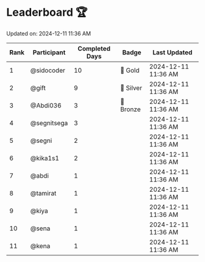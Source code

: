 # Leaderboard 🏆

Updated on: 2024-12-11 11:36 AM

| Rank | Participant       | Completed Days | Badge      | Last Updated         |
|------|-------------------|----------------|------------|----------------------|
| 1    | @sidocoder        | 10             | 🏅 Gold     | 2024-12-11 11:36 AM |
| 2    | @gift             | 9              | 🥈 Silver   | 2024-12-11 11:36 AM |
| 3    | @Abdi036          | 3              | 🥉 Bronze   | 2024-12-11 11:36 AM |
| 4    | @segnitsega       | 3              |            | 2024-12-11 11:36 AM |
| 5    | @segni            | 2              |            | 2024-12-11 11:36 AM |
| 6    | @kika1s1          | 2              |            | 2024-12-11 11:36 AM |
| 7    | @abdi             | 1              |            | 2024-12-11 11:36 AM |
| 8    | @tamirat          | 1              |            | 2024-12-11 11:36 AM |
| 9    | @kiya             | 1              |            | 2024-12-11 11:36 AM |
| 10   | @sena             | 1              |            | 2024-12-11 11:36 AM |
| 11   | @kena             | 1              |            | 2024-12-11 11:36 AM |
